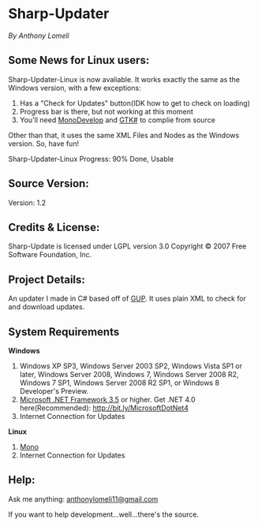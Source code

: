 Sharp-Updater
=============
_By Anthony Lomeli_

## Some News for Linux users:

Sharp-Updater-Linux is now avaliable. It works exactly the same as the Windows version, with a few exceptions:

1. Has a "Check for Updates" button(IDK how to get to check on loading)
2. Progress bar is there, but not working at this moment
3. You'll need [MonoDevelop](http://monodevelop.com/) and [GTK#](http://www.mono-project.com/GtkSharp) to complie from source

Other than that, it uses the same XML Files and Nodes as the Windows version. So, have fun!
	
Sharp-Updater-Linux Progress: 90% Done, Usable

## Source Version:

Version: 1.2

## Credits & License:

Sharp-Update is licensed under LGPL version 3.0 Copyright &copy; 2007 Free Software Foundation, Inc.

## Project Details:

An updater I made in C# based off of [GUP](http://gup-win32.tuxfamily.org/). It uses plain XML to check for and download updates.

## System Requirements

**Windows**

1. Windows XP SP3, Windows Server 2003 SP2, Windows Vista SP1 or later, Windows Server 2008, Windows 7, Windows Server 2008 R2, Windows 7 SP1, Windows Server 2008 R2 SP1, or Windows 8 Developer's Preview.
2. [Microsoft .NET Framework 3.5](http://bit.ly/MicrosoftDotNet3-5) or higher. Get .NET 4.0 here(Recommended): http://bit.ly/MicrosoftDotNet4
3. Internet Connection for Updates
	
**Linux**
1. [Mono](http://www.go-mono.com/mono-downloads/download.html)
2. Internet Connection for Updates
	
## Help:

Ask me anything:
[anthonylomeli11@gmail.com](mailto:anthonylomeli11@gmail.com)

If you want to help development...well...there's the source.